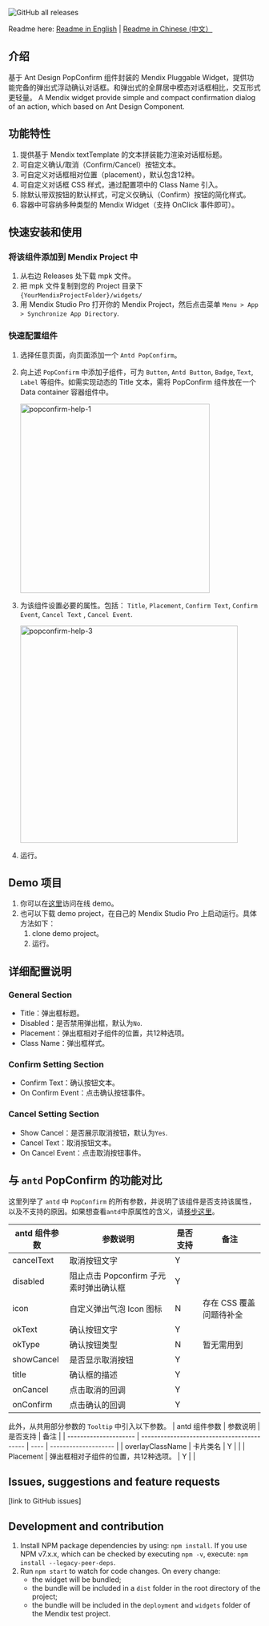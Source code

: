 ![GitHub all releases](https://img.shields.io/github/downloads/GavinCnod/mendix-antd-popconfirm/total?style=social)

Readme here: [Readme in English](https://github.com/GavinCnod/mendix-antd-popconfirm/blob/main/README.md) | [Readme in Chinese (中文）](https://github.com/GavinCnod/mendix-antd-popconfirm/blob/main/README_CN.md)

## 介绍
基于 Ant Design PopConfirm 组件封装的 Mendix Pluggable Widget，提供功能完备的弹出式浮动确认对话框。和弹出式的全屏居中模态对话框相比，交互形式更轻量。
A Mendix widget provide simple and compact confirmation dialog of an action, which based on Ant Design Component.

## 功能特性
1. 提供基于 Mendix textTemplate 的文本拼装能力渲染对话框标题。
2. 可自定义确认/取消（Confirm/Cancel）按钮文本。
3. 可自定义对话框相对位置（placement），默认包含12种。
4. 可自定义对话框 CSS 样式，通过配置项中的 Class Name 引入。
5. 除默认带双按钮的默认样式，可定义仅确认（Confirm）按钮的简化样式。
6. 容器中可容纳多种类型的 Mendix Widget（支持 OnClick 事件即可）。

## 快速安装和使用

### 将该组件添加到 Mendix Project 中
1. 从右边 Releases 处下载 mpk 文件。
2. 把 mpk 文件复制到您的 Project 目录下 `{YourMendixProjectFolder}/widgets/`
3. 用 Mendix Studio Pro 打开你的 Mendix Project，然后点击菜单 `Menu > App > Synchronize App Directory`.

### 快速配置组件

1. 选择任意页面，向页面添加一个 `Antd PopConfirm`。
2. 向上述 `PopConfirm` 中添加子组件，可为 `Button`, `Antd Button`, `Badge`, `Text`, `Label` 等组件。如需实现动态的 Title 文本，需将 PopConfirm 组件放在一个 Data container 容器组件中。
   
   <img width="378" alt="popconfirm-help-1" src="https://user-images.githubusercontent.com/24690236/205483695-954023f8-287d-4f29-869c-3042ebacf155.png">

3. 为该组件设置必要的属性。包括： `Title`, `Placement`, `Confirm Text`, `Confirm Event`, `Cancel Text` , `Cancel Event`.
   
   <img width="434" alt="popconfirm-help-3" src="https://user-images.githubusercontent.com/24690236/205483726-68b1e4e0-261b-45ad-accb-4d08c7d66950.png">

4. 运行。
   
## Demo 项目

1. 你可以在[这里](https://demo-antdwidgets100.apps.ap-2a.mendixcloud.com/)访问在线 demo。  
2. 也可以下载 demo project，在自己的 Mendix Studio Pro 上启动运行。具体方法如下：
    1. clone demo project。
    2. 运行。

## 详细配置说明
### General Section
* Title：弹出框标题。
* Disabled：是否禁用弹出框，默认为`No`.
* Placement：弹出框相对子组件的位置，共12种选项。
* Class Name：弹出框样式。
### Confirm Setting Section
* Confirm Text：确认按钮文本。
* On Confirm Event：点击确认按钮事件。
### Cancel Setting Section
* Show Cancel：是否展示取消按钮，默认为`Yes`.
* Cancel Text：取消按钮文本。
* On Cancel Event：点击取消按钮事件。

## 与 `antd` PopConfirm 的功能对比

这里列举了 `antd` 中 `PopConfirm` 的所有参数，并说明了该组件是否支持该属性，以及不支持的原因。如果想查看`antd`中原属性的含义，请[移步这里](https://ant.design/components/popconfirm)。

| antd 组件参数             | 参数说明                                       | 是否支持 | 备注                   |
| --------------------- | ------------------------------------------ | ---- | -------------------- |
| cancelText            | 取消按钮文字                                | Y    |                      |
| disabled              | 阻止点击 Popconfirm 子元素时弹出确认框       | Y    |                     |
| icon                  | 自定义弹出气泡 Icon 图标                    | N    | 存在 CSS 覆盖问题待补全     |
| okText                | 确认按钮文字                                | Y    |                      |
| okType                | 确认按钮类型                                | N    | 暂无需用到                     |
| showCancel            | 是否显示取消按钮                            | Y    |                      |
| title                 | 确认框的描述                                | Y    |                      |
| onCancel              | 点击取消的回调                              | Y    |                      |
| onConfirm             | 点击确认的回调                              | Y    |                      |

此外，从共用部分参数的 `Tooltip` 中引入以下参数。
| antd 组件参数             | 参数说明                                       | 是否支持 | 备注                   |
| --------------------- | ------------------------------------------ | ---- | -------------------- |
| overlayClassName             | 卡片类名                             | Y    |                 |
| Placement             | 弹出框相对子组件的位置，共12种选项。           | Y    |                 |


## Issues, suggestions and feature requests
[link to GitHub issues]

## Development and contribution

1. Install NPM package dependencies by using: `npm install`. If you use NPM v7.x.x, which can be checked by executing `npm -v`, execute: `npm install --legacy-peer-deps`.
2. Run `npm start` to watch for code changes. On every change:
    - the widget will be bundled;
    - the bundle will be included in a `dist` folder in the root directory of the project;
    - the bundle will be included in the `deployment` and `widgets` folder of the Mendix test project.
